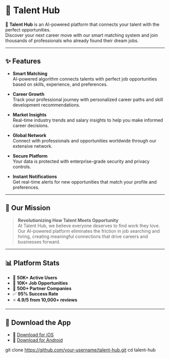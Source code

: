 # 🌟 Talent Hub

🚀 **Talent Hub** is an AI-powered platform that connects your talent with the perfect opportunities.  
Discover your next career move with our smart matching system and join thousands of professionals who already found their dream jobs.

---

## ✨ Features

- **Smart Matching**  
  AI-powered algorithm connects talents with perfect job opportunities based on skills, experience, and preferences.

- **Career Growth**  
  Track your professional journey with personalized career paths and skill development recommendations.

- **Market Insights**  
  Real-time industry trends and salary insights to help you make informed career decisions.

- **Global Network**  
  Connect with professionals and opportunities worldwide through our extensive network.

- **Secure Platform**  
  Your data is protected with enterprise-grade security and privacy controls.

- **Instant Notifications**  
  Get real-time alerts for new opportunities that match your profile and preferences.

---

## 🎯 Our Mission

> **Revolutionizing How Talent Meets Opportunity**  
At Talent Hub, we believe everyone deserves to find work they love.  
Our AI-powered platform eliminates the friction in job searching and hiring, creating meaningful connections that drive careers and businesses forward.

---

## 📊 Platform Stats

- 👥 **50K+ Active Users**  
- 💼 **10K+ Job Opportunities**  
- 🤝 **500+ Partner Companies**  
- ✅ **95% Success Rate**  
- ⭐ **4.9/5 from 10,000+ reviews**

---

## 📱 Download the App

- 📲 [Download for iOS](#)  
- 🤖 [Download for Android](#)  


git clone https://github.com/your-username/talent-hub.git
cd talent-hub
